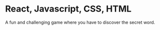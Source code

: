 # React, Javascript, CSS, HTML

A fun and challenging game where you have to discover the secret word.
